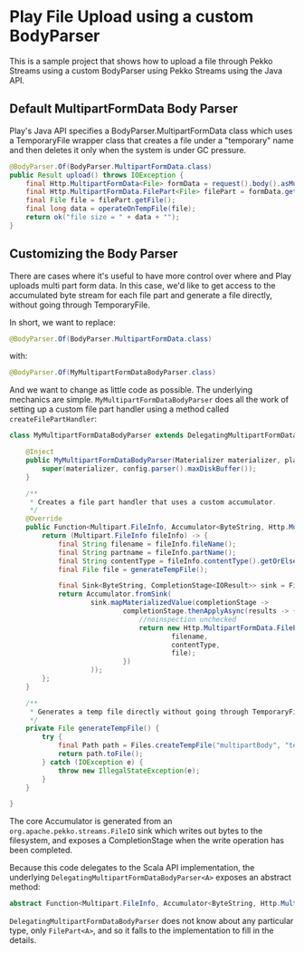 # Play File Upload using a custom BodyParser

This is a sample project that shows how to upload a file through Pekko Streams using a custom BodyParser using Pekko Streams using the Java API.

## Default MultipartFormData Body Parser

Play's Java API specifies a BodyParser.MultipartFormData class which uses a TemporaryFile wrapper class that creates a file under a "temporary" name and then deletes it only when the system is under GC pressure.

```java
@BodyParser.Of(BodyParser.MultipartFormData.class)
public Result upload() throws IOException {
    final Http.MultipartFormData<File> formData = request().body().asMultipartFormData();
    final Http.MultipartFormData.FilePart<File> filePart = formData.getFile("name");
    final File file = filePart.getFile();
    final long data = operateOnTempFile(file);
    return ok("file size = " + data + "");
}
```

## Customizing the Body Parser

There are cases where it's useful to have more control over where and Play uploads multi part form data.  In this case, we'd like to get access to the accumulated byte stream for each file part and generate a file directly, without going through TemporaryFile.

In short, we want to replace:

```java
@BodyParser.Of(BodyParser.MultipartFormData.class)
```

with:

```java
@BodyParser.Of(MyMultipartFormDataBodyParser.class)
```

And we want to change as little code as possible.  The underlying mechanics are simple.  `MyMultipartFormDataBodyParser` does all the work of setting up a custom file part handler using a method called `createFilePartHandler`:

```java
class MyMultipartFormDataBodyParser extends DelegatingMultipartFormDataBodyParser<File> {

    @Inject
    public MyMultipartFormDataBodyParser(Materializer materializer, play.api.http.HttpConfiguration config) {
        super(materializer, config.parser().maxDiskBuffer());
    }

    /**
     * Creates a file part handler that uses a custom accumulator.
     */
    @Override
    public Function<Multipart.FileInfo, Accumulator<ByteString, Http.MultipartFormData.FilePart<File>>> createFilePartHandler() {
        return (Multipart.FileInfo fileInfo) -> {
            final String filename = fileInfo.fileName();
            final String partname = fileInfo.partName();
            final String contentType = fileInfo.contentType().getOrElse(null);
            final File file = generateTempFile();

            final Sink<ByteString, CompletionStage<IOResult>> sink = FileIO.toFile(file);
            return Accumulator.fromSink(
                    sink.mapMaterializedValue(completionStage ->
                            completionStage.thenApplyAsync(results -> {
                                //noinspection unchecked
                                return new Http.MultipartFormData.FilePart(partname,
                                        filename,
                                        contentType,
                                        file);
                            })
                    ));
        };
    }

    /**
     * Generates a temp file directly without going through TemporaryFile.
     */
    private File generateTempFile() {
        try {
            final Path path = Files.createTempFile("multipartBody", "tempFile");
            return path.toFile();
        } catch (IOException e) {
            throw new IllegalStateException(e);
        }
    }

}
```

The core Accumulator is generated from an `org.apache.pekko.streams.FileIO` sink which writes out bytes to the filesystem, and exposes a CompletionStage when the write operation has been completed.

Because this code delegates to the Scala API implementation, the underlying `DelegatingMultipartFormDataBodyParser<A>` exposes an abstract method:

```java
abstract Function<Multipart.FileInfo, Accumulator<ByteString, Http.MultipartFormData.FilePart<A>>> createFilePartHandler();
```

`DelegatingMultipartFormDataBodyParser` does not know about any particular type, only `FilePart<A>`, and so it falls to the implementation to fill in the details. 

